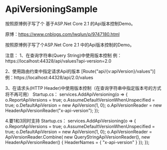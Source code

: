 # ApiVersioningSample
按照原博例子写了个 基于ASP.Net Core 2.1 的Api版本控制Demo。

原博：https://www.cnblogs.com/lwqlun/p/9747180.html

按照原博例子写了个ASP.Net Core 2.1 中的Api版本控制的Demo。

注意：
1、在查询字符串(Query String)中使用版本控制
例：https://localhost:44328/api/values?api-version=2.0

2、使用路由约束中指定请求Api的版本 [Route("api/{v:apiVersion}/values")]
例：https://localhost:44328/api/2.0/values

3、在请求头(HTTP Header)中使用版本控制（在查询字符串中指定版本号的方式将不再可用）
Startup.cs：
services.AddApiVersioning(o =>
    {
        o.ReportApiVersions = true;
        o.AssumeDefaultVersionWhenUnspecified = true;
        o.DefaultApiVersion = new ApiVersion(1, 0);
        o.ApiVersionReader = new HeaderApiVersionReader("x-api-version");
    });

4.要1和3同时支持
Startup.cs：
services.AddApiVersioning(o =>
    {
         o.ReportApiVersions = true;
         o.AssumeDefaultVersionWhenUnspecified = true;
         o.DefaultApiVersion = new ApiVersion(1, 0);
         o.ApiVersionReader = ApiVersionReader.Combine(
              new QueryStringApiVersionReader(),
              new HeaderApiVersionReader()
              {
                   HeaderNames = { "x-api-version" }
              });
         });